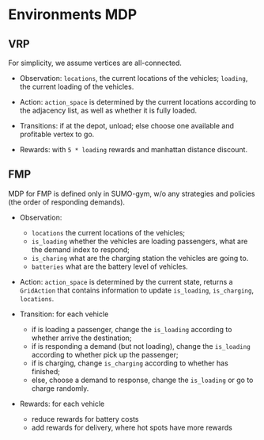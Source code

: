 # Environments MDP

## VRP

For simplicity, we assume vertices are all-connected.

- Observation: `locations`, the current locations of the vehicles; `loading`, the current loading of the vehicles.
  
- Action: `action_space` is determined by the current locations according to the adjacency list, as well as whether 
it is fully loaded.

- Transitions: if at the depot, unload; else choose one  available and profitable vertex to go.

- Rewards: with `5 * loading` rewards and manhattan distance discount.

## FMP 

MDP for FMP is defined only in SUMO-gym, w/o any strategies and policies (the order of responding demands).

- Observation:
  - `locations` the current locations of the vehicles;
  - `is_loading` whether the vehicles are loading passengers, what are the demand index to respond;
  - `is_charing` what are the charging station the vehicles are going to.
  - `batteries` what are the battery level of vehicles.

- Action: `action_space` is determined by the current state, returns a `GridAction` that contains information to update `is_loading`, `is_charging`, `locations`.

- Transition: for each vehicle
  - if is loading a passenger, change the `is_loading` according to whether arrive the destination;
  - if is responding a demand (but not loading), change the `is_loading` according to whether pick up the passenger;
  - if is charging, change `is_charging` according to whether has finished;
  - else, choose a demand to response, change the `is_loading` or go to charge randomly.
 
- Rewards: for each vehicle
  - reduce rewards for battery costs
  - add rewards for delivery, where hot spots have more rewards